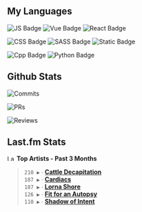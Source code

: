## My Languages

![JS Badge](https://img.shields.io/badge/Javascript-%2321262d?style=for-the-badge&logo=javascript&logoColor=%23F7DF1E)
![Vue Badge](https://img.shields.io/badge/Vue-%2321262d?style=for-the-badge&logo=vuedotjs&logoColor=%234FC08D)
![React Badge](https://img.shields.io/badge/React-%2321262d?style=for-the-badge&logo=react&logoColor=%2361DAFB)

![CSS Badge](https://img.shields.io/badge/CSS-%2321262d?style=for-the-badge&logo=css3&logoColor=%231572B6)
![SASS Badge](https://img.shields.io/badge/SASS-%2321262d?style=for-the-badge&logo=sass&logoColor=%23CC6699)
![Static Badge](https://img.shields.io/badge/Tailwind-%2321262d?style=for-the-badge&logo=tailwindcss&logoColor=%2306B6D4)

![Cpp Badge](https://img.shields.io/badge/C%2B%2B-%2321262d?style=for-the-badge&logo=cplusplus&logoColor=%2300599C)
![Python Badge](https://img.shields.io/badge/Python-%2321262d?style=for-the-badge&logo=python&logoColor=%233776AB)

## Github Stats

![Commits](https://img.shields.io/badge/commits%20pushed-%2321262d?style=for-the-badge&label=455&labelColor=87c4f2)

![PRs](https://img.shields.io/badge/pull%20requests%20submitted-%2321262d?style=for-the-badge&label=104&labelColor=fcabd8)

![Reviews](https://img.shields.io/badge/pull%20requests%20reviewed-%2321262d?style=for-the-badge&label=78&labelColor=ffe799)

## Last.fm Stats
<!--START_LASTFM_ARTISTS:{"period": "3month", "rows": 5}-->
<a href="https://last.fm" target="_blank"><img src="https://user-images.githubusercontent.com/17434202/215290617-e793598d-d7c9-428f-9975-156db1ba89cc.svg" alt="Last.fm Logo" width="18" height="13"/></a> **Top Artists - Past 3 Months**

> `210 ▶️` ∙ **[Cattle Decapitation](https://www.last.fm/music/Cattle+Decapitation)**<br/>
> `187 ▶️` ∙ **[Cardiacs](https://www.last.fm/music/Cardiacs)**<br/>
> `187 ▶️` ∙ **[Lorna Shore](https://www.last.fm/music/Lorna+Shore)**<br/>
> `126 ▶️` ∙ **[Fit for an Autopsy](https://www.last.fm/music/Fit+for+an+Autopsy)**<br/>
> `110 ▶️` ∙ **[Shadow of Intent](https://www.last.fm/music/Shadow+of+Intent)**<br/>
<!--END_LASTFM_ARTISTS-->

